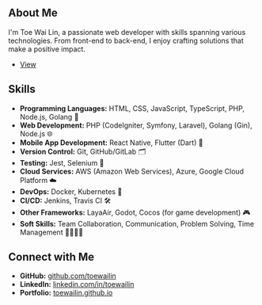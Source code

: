 ## About Me

I'm Toe Wai Lin, a passionate web developer with skills spanning various technologies. From front-end to back-end, I enjoy crafting solutions that make a positive impact.
- [View](https://toewailin.github.io/toewailin/)

## Skills

- **Programming Languages:** HTML, CSS, JavaScript, TypeScript, PHP, Node.js, Golang 🚀
- **Web Development:** PHP (CodeIgniter, Symfony, Laravel), Golang (Gin), Node.js 🌐
- **Mobile App Development:** React Native, Flutter (Dart) 📱
- **Version Control:** Git, GitHub/GitLab 🗂️
- **Testing:** Jest, Selenium 🧪
- **Cloud Services:** AWS (Amazon Web Services), Azure, Google Cloud Platform ☁️
- **DevOps:** Docker, Kubernetes 🐳
- **CI/CD:** Jenkins, Travis CI 🛠️
- **Other Frameworks:** LayaAir, Godot, Cocos (for game development) 🎮
- **Soft Skills:** Team Collaboration, Communication, Problem Solving, Time Management 🤝💬💡⏰

## Connect with Me

- **GitHub:** [github.com/toewailin](https://github.com/toewailin)
- **LinkedIn:** [linkedin.com/in/toewailin](https://www.linkedin.com/in/toewailin/)
- **Portfolio:** [toewailin.github.io](https://toewailin.github.io/)

